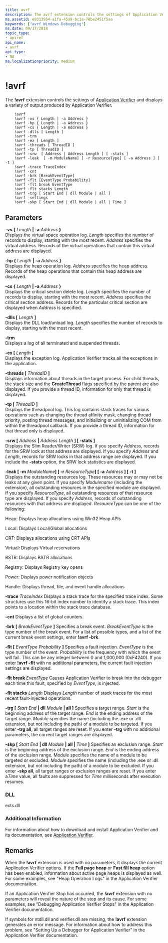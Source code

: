 ```yaml
---
title: avrf
description: The avrf extension controls the settings of Application Verifier and displays a variety of output produced by Application Verifier.
ms.assetid: e9313954-a1fa-45a9-bc1a-78be2451f5aa
keywords: ["avrf Windows Debugging"]
ms.date: 09/17/2018
topic_type:
- apiref
api_name:
- avrf
api_type:
- NA
ms.localizationpriority: medium
---
```


# !avrf


The **!avrf** extension controls the settings of [Application Verifier](../devtest/application-verifier.md) and displays a variety of output produced by Application Verifier.

```dbgcmd
    !avrf
    !avrf -vs { Length | -a Address }
    !avrf -hp { Length | -a Address }
    !avrf -cs { Length | -a Address }
    !avrf -dlls [ Length ]
    !avrf -trm
    !avrf -ex [ Length ] 
    !avrf -threads [ ThreadID ]
    !avrf -tp [ ThreadID ]
    !avrf -srw  [ Address | Address Length ] [ -stats ]
    !avrf -leak  [ -m ModuleName] [ -r ResourceType] [ -a Address ] [ -t ]
    !avrf -trace TraceIndex 
    !avrf -cnt
    !avrf -brk [BreakEventType]  
    !avrf -flt [EventType Probability] 
    !avrf -flt break EventType 
    !avrf -flt stacks Length 
    !avrf -trg [ Start End | dll Module | all ] 
    !avrf -settings 
    !avrf -skp [ Start End | dll Module | all | Time ] 
```

## <span id="ddk__avrf_dbg"></span><span id="DDK__AVRF_DBG"></span>Parameters


<span id="-vs___Length___-a_Address__"></span><span id="-vs___length___-a_address__"></span><span id="-VS___LENGTH___-A_ADDRESS__"></span>**-vs {** *Length* **\| -a** *Address* **}**  
Displays the virtual space operation log. *Length* specifies the number of records to display, starting with the most recent. *Address* specifies the virtual address. Records of the virtual operations that contain this virtual address are displayed.

<span id="-hp___Length___-a_Address__"></span><span id="-hp___length___-a_address__"></span><span id="-HP___LENGTH___-A_ADDRESS__"></span>**-hp {** *Length* **\| -a** *Address* **}**  
Displays the heap operation log. *Address* specifies the heap address. Records of the heap operations that contain this heap address are displayed.

<span id="-cs___Length___-a_Address__"></span><span id="-cs___length___-a_address__"></span><span id="-CS___LENGTH___-A_ADDRESS__"></span>**-cs {** *Length* **\| -a** *Address* **}**  
Displays the critical section delete log. *Length* specifies the number of records to display, starting with the most recent. *Address* specifies the critical section address. Records for the particular critical section are displayed when *Address* is specified.

<span id="-dlls___Length__"></span><span id="-dlls___length__"></span><span id="-DLLS___LENGTH__"></span>**-dlls \[** *Length* **\]**  
Displays the DLL load/unload log. *Length* specifies the number of records to display, starting with the most recent.

<span id="-trm"></span><span id="-TRM"></span>**-trm**  
Displays a log of all terminated and suspended threads.

<span id="-ex___Length__"></span><span id="-ex___length__"></span><span id="-EX___LENGTH__"></span>**-ex \[** *Length* **\]**  
Displays the exception log. Application Verifier tracks all the exceptions in the application.

<span id="-threads___ThreadID__"></span><span id="-threads___threadid__"></span><span id="-THREADS___THREADID__"></span>**-threads \[** *ThreadID* **\]**  
Displays information about threads in the target process. For child threads, the stack size and the **CreateThread** flags specified by the parent are also displayed. If you provide a thread ID, information for only that thread is displayed.

<span id="-tp___ThreadID___"></span><span id="-tp___threadid___"></span><span id="-TP___THREADID___"></span>**-tp \[** *ThreadID* **\]**   
Displays the threadpool log. This log contains stack traces for various operations such as changing the thread affinity mask, changing thread priority, posting thread messages, and initializing or uninitializing COM from within the threadpool callback. If you provide a thread ID, information for that thread only is displayed.

<span id="-srw____Address___Address_Length_____-stats___"></span><span id="-srw____address___address_length_____-stats___"></span><span id="-SRW____ADDRESS___ADDRESS_LENGTH_____-STATS___"></span>**-srw \[** *Address* **\|** *Address Length* **\] \[ -stats \]**   
Displays the Slim Reader/Writer (SRW) log. If you specify *Address*, records for the SRW lock at that address are displayed. If you specify *Address* and *Length*, records for SRW locks in that address range are displayed. If you include the **-stats** option, the SRW lock statistics are displayed.

<span id="-leak___-m_ModuleName____-r_ResourceType____-a_Address_____-t___"></span><span id="-leak___-m_modulename____-r_resourcetype____-a_address_____-t___"></span><span id="-LEAK___-M_MODULENAME____-R_RESOURCETYPE____-A_ADDRESS_____-T___"></span>**-leak \[ -m** <em>ModuleName</em>**\] \[ -r** <em>ResourceType</em>**\] \[ -a** *Address* **\] \[ -t \]**   
Displays the outstanding resources log. These resources may or may not be leaks at any given point. If you specify *Modulename* (including the extension), all outstanding resources in the specified module are displayed. If you specify *ResourceType*, all outstanding resources of that resource type are displayed. If you specify *Address*, records of outstanding resources with that address are displayed. *ResourceType* can be one of the following:

Heap: Displays heap allocations using Win32 Heap APIs

Local: Displays Local/Global allocations

CRT: Displays allocations using CRT APIs

Virtual: Displays Virtual reservations

BSTR: Displays BSTR allocations

Registry: Displays Registry key opens

Power: Displays power notification objects

Handle: Displays thread, file, and event handle allocations

<span id="-trace_TraceIndex"></span><span id="-trace_traceindex"></span><span id="-TRACE_TRACEINDEX"></span>**-trace** *TraceIndex*
Displays a stack trace for the specified trace index. Some structures use this 16-bit index number to identify a stack trace. This index points to a location within the stack trace database.

<span id="-cnt"></span><span id="-CNT"></span>**-cnt**
Displays a list of global counters.

<span id="-brk___BreakEventType__"></span><span id="-brk___breakeventtype__"></span><span id="-BRK___BREAKEVENTTYPE__"></span>**-brk \[** *BreakEventType* **\]**
Specifies a break event. *BreakEventType* is the type number of the break event. For a list of possible types, and a list of the current break event settings, enter **!avrf -brk**.

<span id="-flt___EventType_Probability__"></span><span id="-flt___eventtype_probability__"></span><span id="-FLT___EVENTTYPE_PROBABILITY__"></span>**-flt \[** *EventType Probability* **\]**
Specifies a fault injection. *EventType* is the type number of the event. *Probability* is the frequency with which the event will fail. This can be any integer between 0 and 1,000,000 (0xF4240). If you enter **!avrf -flt** with no additional parameters, the current fault injection settings are displayed.

<span id="-flt_break_EventType"></span><span id="-flt_break_eventtype"></span><span id="-FLT_BREAK_EVENTTYPE"></span>-**flt break** *EventType*
Causes Application Verifier to break into the debugger each time this fault, specified by *EventType*, is injected.

<span id="-flt_stacks_Length"></span><span id="-flt_stacks_length"></span><span id="-FLT_STACKS_LENGTH"></span>**-flt stacks** *Length*
Displays *Length* number of stack traces for the most recent fault-injected operations.

<span id="-trg___Start_End___dll_Module___all____"></span><span id="-trg___start_end___dll_module___all____"></span><span id="-TRG___START_END___DLL_MODULE___ALL____"></span>**-trg \[** *Start End* **\| dll** *Module* **\| all \]**
Specifies a target range. *Start* is the beginning address of the target range. *End* is the ending address of the target range. *Module* specifies the name (including the .exe or .dll extension, but not including the path) of a module to be targeted. If you enter **-trg all**, all target ranges are reset. If you enter **-trg** with no additional parameters, the current target ranges are displayed.

<span id="-skp___Start_End___dll_Module___all___Time____"></span><span id="-skp___start_end___dll_module___all___time____"></span><span id="-SKP___START_END___DLL_MODULE___ALL___TIME____"></span>**-skp \[** *Start End* **\| dll** *Module* **\| all \|** *Time* **\]**
Specifies an exclusion range. *Start* is the beginning address of the exclusion range. *End* is the ending address of the exclusion range. Module specifies the name of a module to be targeted or excluded. *Module* specifies the name (including the .exe or .dll extension, but not including the path) of a module to be excluded. If you enter **-skp all**, all target ranges or exclusion ranges are reset. If you enter a*Time* value, all faults are suppressed for *Time* milliseconds after execution resumes.

### <span id="DLL"></span><span id="dll"></span>DLL

exts.dll

### <span id="Additional_Information"></span><span id="additional_information"></span><span id="ADDITIONAL_INFORMATION"></span>Additional Information

For information about how to download and install Application Verifier and its documentation, see [Application Verifier](../devtest/application-verifier.md).

Remarks
-------

When the **!avrf** extension is used with no parameters, it displays the current Application Verifier options. If the **Full page heap** or **Fast fill heap** option has been enabled, information about active page heaps is displayed as well. For some examples, see "Heap Operation Logs" in the Application Verifier documentation.

If an Application Verifier Stop has occurred, the **!avrf** extension with no parameters will reveal the nature of the stop and its cause. For some examples, see "Debugging Application Verifier Stops" in the Application Verifier documentation.

If symbols for ntdll.dll and verifier.dll are missing, the **!avrf** extension generates an error message. For information about how to address this problem, see "Setting Up a Debugger for Application Verifier" in the Application Verifier documentation.